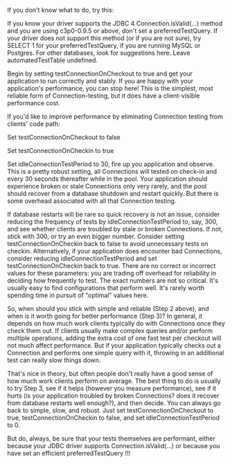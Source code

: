 If you don't know what to do, try this:

If you know your driver supports the JDBC 4 Connection.isValid(...) method and you are using c3p0-0.9.5 or above, don't set a preferredTestQuery. If your driver does not support this method (or if you are not sure), try SELECT 1 for your preferredTestQuery, if you are running MySQL or Postgres. For other databases, look for suggestions here. Leave automatedTestTable undefined.

Begin by setting testConnectionOnCheckout to true and get your application to run correctly and stably. If you are happy with your application's performance, you can stop here! This is the simplest, most reliable form of Connection-testing, but it does have a client-visible performance cost.

If you'd like to improve performance by eliminating Connection testing from clients' code path:

Set testConnectionOnCheckout to false

Set testConnectionOnCheckin to true

Set idleConnectionTestPeriod to 30, fire up you application and observe. This is a pretty robust setting, all Connections will tested on check-in and every 30 seconds thereafter while in the pool. Your application should experience broken or stale Connections only very rarely, and the pool should recover from a database shutdown and restart quickly. But there is some overhead associated with all that Connection testing.

If database restarts will be rare so quick recovery is not an issue, consider reducing the frequency of tests by idleConnectionTestPeriod to, say, 300, and see whether clients are troubled by stale or broken Connections. If not, stick with 300, or try an even bigger number. Consider setting testConnectionOnCheckin back to false to avoid unnecessary tests on checkin. Alternatively, if your application does encounter bad Connections, consider reducing idleConnectionTestPeriod and set testConnectionOnCheckin back to true. There are no correct or incorrect values for these parameters: you are trading off overhead for reliability in deciding how frequently to test. The exact numbers are not so critical. It's usually easy to find configurations that perform well. It's rarely worth spending time in pursuit of "optimal" values here.

So, when should you stick with simple and reliable (Step 2 above), and when is it worth going for better performance (Step 3)? In general, it depends on how much work clients typically do with Connections once they check them out. If clients usually make complex queries and/or perform multiple operations, adding the extra cost of one fast test per checkout will not much affect performance. But if your application typically checks out a Connection and performs one simple query with it, throwing in an additional test can really slow things down.

That's nice in theory, but often people don't really have a good sense of how much work clients perform on average. The best thing to do is usually to try Step 3, see if it helps (however you measure performance), see if it hurts (is your application troubled by broken Connections? does it recover from database restarts well enough?), and then decide. You can always go back to simple, slow, and robust. Just set testConnectionOnCheckout to true, testConnectionOnCheckin to false, and set idleConnectionTestPeriod to 0.

But do, always, be sure that your tests themselves are performant, either because your JDBC driver supports Connection.isValid(...) or because you have set an efficient preferredTestQuery !!!